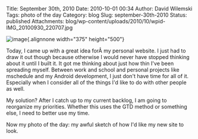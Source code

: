 Title: September 30th, 2010 
Date: 2010-10-01 00:34
Author: David Wilemski
Tags: photo of the day
Category: blog
Slug: september-30th-2010
Status: published
Attachments: blog/wp-content/uploads/2010/10/wpid-IMG_20100930_220707.jpg

![image](http://oromis.davidwilemski.com/blog/wp-content/uploads/2010/10/wpid-IMG_20100930_220707.jpg){.alignnone
width="375" height="500"}

Today, I came up with a great idea forÂ my personal website. I just had
to draw it out though because otherwise I would never have stopped
thinking about it until I built it. It got me thinking about just how
thin I\'ve been spreading myself. Between work and school and personal
projects like mschedule and my Android development, I just don\'t have
time for all of it. Especially when I consider all of the things I\'d
like to do with other people as well.

My solution? After I catch up to my current backlog, I am going to
reorganize my priorities. Whether this uses the GTD method or something
else, I need to better use my time.

Now my photo of the day: my awful sketch of how I\'d like my new site to
look.
